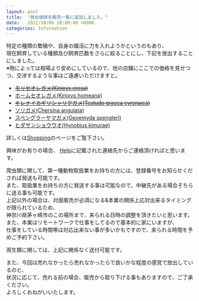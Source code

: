 ```yaml
---
layout: post
title:  "放出個体を販売一覧に追加しました。"
date:   2022/10/06 20:00:00 +0900
categories: Information
---
```


特定の種類の繁殖や、自身の婚活に力を入れようかというのもあり、  
現在飼育している種類及び飼育匹数をさらに絞ることにし、下記を放出することにしました。  
※物によっては相場より安めにしているので、他の店舗にここでの価格を見せつつ、交渉するような事はご遠慮いただけますと。  

* ~~[モリセオレガメ(Kinixys erosa)](/shopping/creatures/kinixys-erosa)~~
* [ホームセオレガメ(Kinixys homeana)](/shopping/creatures/kinixys-homeana)
* ~~[キレナイカギリシャリクガメ(Testudo graeca cyrenaica)](/shopping/creatures/testudo-graeca-cyrenaica)~~
* [ソリガメ(Chersina angulata)](/shopping/creatures/chersina-angulata)
* [スペングラーヤマガメ(Geoemyda spengleri)](/shopping/creatures/geoemyda-spengleri)
* [ヒダサンショウウオ(Hynobius kimurae)](/shopping/creatures/hynobius-kimurae)

詳しくは[Shopping](https://ikimonooki.com/shopping/)のページをご覧下さい。

興味がお有りの場合、
[Help](https://ikimonooki.com/help/)に記載された連絡先からご連絡頂ければと思います。  

爬虫類に関して、第一種動物取扱業をお持ちの方には、登録番号をお知らせくだされば発送も可能です。  
また、取扱業をお持ちの方に発送する事は可能なので、中継先がある場合そちらに送る事も可能です。   
上記以外の場合は、対面販売が必須になる&本業の関係上応対出来るタイミングが限られているため、  
神奈川県茅ヶ崎市のこの場所まで、来られる日時の調整を頂きたいと思います。  
また、本業はリモートワークで仕事をしてるので基本的に家にいますが、  
仕事をしている時間帯は対応出来ない事が多いかもですので、来られる時間を予めご予約下さい。  

両生類に関しては、上記に関係なく送付可能です。  

また、今回は売れなかったら売れなかったらで良いかな程度の感覚で放出しているのと、  
状況に応じて、売れる前の場合、販売から取り下げる事もありますので、ご了承ください。  
よろしくおねがいいたします。

